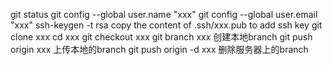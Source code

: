 git status
git config --global user.name "xxx"
git config --global user.email "xxx"
ssh-keygen -t rsa
copy the content of .ssh/xxx.pub to add ssh key
git clone xxx
cd xxx
git checkout xxx
git branch xxx 创建本地branch
git push origin xxx 上传本地的branch
git push origin -d xxx 删除服务器上的branch
